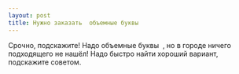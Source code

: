 ```yaml
---
layout: post 
title: Нужно заказать  объемные буквы ‌ ‌ 
--- 
```

Срочно, подскажите! Надо  объемные буквы ‌ ‌, но в городе ничего подходящего не нашёл! Надо быстро найти хороший вариант, подскажите советом.